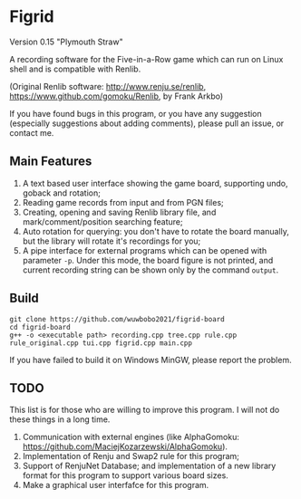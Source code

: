 # Figrid
Version 0.15 "Plymouth Straw"

A recording software for the Five-in-a-Row game which can run on Linux shell and is compatible with Renlib.

(Original Renlib software: <http://www.renju.se/renlib>, <https://www.github.com/gomoku/Renlib>, by Frank Arkbo)

If you have found bugs in this program, or you have any suggestion (especially suggestions about adding comments), please pull an issue, or contact me.

## Main Features
1. A text based user interface showing the game board, supporting undo, goback and rotation;
2. Reading game records from input and from PGN files;
3. Creating, opening and saving Renlib library file, and mark/comment/position searching feature;
4. Auto rotation for querying: you don't have to rotate the board manually, but the library will rotate it's recordings for you;
5. A pipe interface for external programs which can be opened with parameter `-p`. Under this mode, the board figure is not printed, and current recording string can be shown only by the command `output`.

## Build
```
git clone https://github.com/wuwbobo2021/figrid-board
cd figrid-board
g++ -o <executable path> recording.cpp tree.cpp rule.cpp rule_original.cpp tui.cpp figrid.cpp main.cpp
```
If you have failed to build it on Windows MinGW, please report the problem.

## TODO
This list is for those who are willing to improve this program. I will not do these things in a long time.

1. Communication with external engines (like AlphaGomoku: <https://github.com/MaciejKozarzewski/AlphaGomoku>).
2. Implementation of Renju and Swap2 rule for this program;
3. Support of RenjuNet Database; and implementation of a new library format for this program to support various board sizes.
4. Make a graphical user interfafce for this program.


